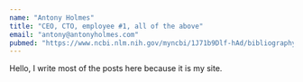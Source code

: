 ```yaml
---
name: "Antony Holmes"
title: "CEO, CTO, employee #1, all of the above"
email: "antony@antonyholmes.com"
pubmed: "https://www.ncbi.nlm.nih.gov/myncbi/1J71b9Dlf-hAd/bibliography/public/"
---
```


Hello, I write most of the posts here because it is my site.
